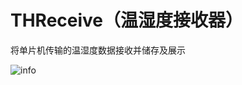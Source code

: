 # THReceive（温湿度接收器）
将单片机传输的温湿度数据接收并储存及展示

![info](https://i.bmp.ovh/imgs/2020/02/13e1d83120573b49.png)
